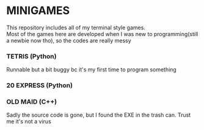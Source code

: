 # MINIGAMES
This repository includes all of my terminal style games. \
Most of the games here are developed when I was new to programming(still a newbie now tho), so the codes are really messy
### TETRIS (Python)
Runnable but a bit buggy bc it's my first time to program something
### 20 EXPRESS (Python)

### OLD MAID (C++)
Sadly the source code is gone, but I found the EXE in the trash can.
Trust me it's not a virus
